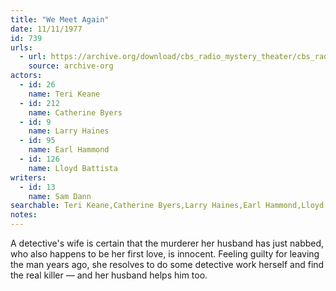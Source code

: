 ```yaml
---
title: "We Meet Again"
date: 11/11/1977
id: 739
urls: 
  - url: https://archive.org/download/cbs_radio_mystery_theater/cbs_radio_mystery_theater-0701-0750.zip/cbs_radio_mystery_theater-0701-0750%2Fcbsrmt_0739_we_meet_again.mp3
    source: archive-org
actors:  
  - id: 26
    name: Teri Keane  
  - id: 212
    name: Catherine Byers  
  - id: 9
    name: Larry Haines  
  - id: 95
    name: Earl Hammond  
  - id: 126
    name: Lloyd Battista
writers:  
  - id: 13
    name: Sam Dann
searchable: Teri Keane,Catherine Byers,Larry Haines,Earl Hammond,Lloyd Battista Sam Dann
notes:  
---
```

A detective's wife is certain that the murderer her husband has just nabbed, who also happens to be her first love, is innocent. Feeling guilty for leaving the man years ago, she resolves to do some detective work herself and find the real killer — and her husband helps him too.